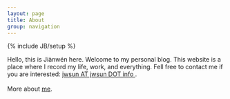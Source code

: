 ```yaml
---
layout: page
title: About
group: navigation
---
```

{% include JB/setup %}

Hello, this is Jiànwén here. Welcome to my personal blog. This website is a place where I record my life, work, and everything. Fell free to contact me if you are interested: 
<a href="mailto:jwsun@jwsun.info">jwsun AT jwsun DOT info </a>.<br><br> More about <a href="http://www.sunjianwen.info" target="_blank">me</a>.
